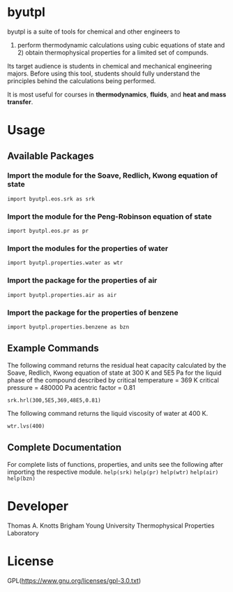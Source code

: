 # byutpl

byutpl is a suite of tools for chemical and other engineers to
1) perform thermodynamic calculations using cubic equations of
state and 2) obtain thermophysical properties for a limited set
of compunds.

Its target audience is students in chemical and mechanical engineering
majors. Before using this tool, students should fully understand the 
principles behind the calculations being performed.

It is most useful for courses in **thermodynamics**, **fluids**, and
**heat and mass transfer**.

# Usage
## Available Packages
### Import the module for the Soave, Redlich, Kwong equation of state
```import byutpl.eos.srk as srk```
### Import the module for the Peng-Robinson equation of state
```import byutpl.eos.pr as pr```
### Import the modules for the properties of water
```import byutpl.properties.water as wtr```
### Import the package for the properties of air
```import byutpl.properties.air as air```
### Import the package for the properties of benzene
```import byutpl.properties.benzene as bzn```

## Example Commands
The following command returns the residual heat capacity calculated by 
the Soave, Redlich, Kwong equation of state at 300 K
and 5E5 Pa for the liquid phase of the compound described by 
critical temperature = 369 K
critical pressure = 480000 Pa
acentric factor = 0.81

```srk.hrl(300,5E5,369,48E5,0.81)```

The following command returns the liquid viscosity of water at 400 K.

```wtr.lvs(400)```

## Complete Documentation
For complete lists of functions, properties, and units see the following
after importing the respective module.
```help(srk)```
```help(pr)```
```help(wtr)```
```help(air)```
```help(bzn)```

# Developer
Thomas A. Knotts
Brigham Young University Thermophysical Properties Laboratory

# License
GPL(https://www.gnu.org/licenses/gpl-3.0.txt)
 
